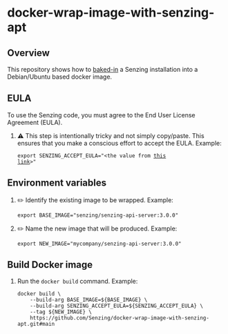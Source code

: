 # docker-wrap-image-with-senzing-apt

## Overview

This repository shows how to
[baked-in](https://github.com/Senzing/knowledge-base/blob/main/WHATIS/baked-in.md)
a Senzing installation into a Debian/Ubuntu based docker image.

## EULA

To use the Senzing code, you must agree to the End User License Agreement (EULA).

1. :warning: This step is intentionally tricky and not simply copy/paste.
   This ensures that you make a conscious effort to accept the EULA.
   Example:

    <code>export SENZING_ACCEPT_EULA="&lt;the value from [this link](https://github.com/Senzing/knowledge-base/blob/main/lists/environment-variables.md#senzing_accept_eula)&gt;"</code>

## Environment variables

1. :pencil2: Identify the existing image to be wrapped.
   Example:

    ```console
    export BASE_IMAGE="senzing/senzing-api-server:3.0.0"
    ```

1. :pencil2: Name the new image that will be produced.
   Example:

    ```console
    export NEW_IMAGE="mycompany/senzing-api-server:3.0.0"
    ```

## Build Docker image

1. Run the `docker build` command.
   Example:

    ```console
    docker build \
        --build-arg BASE_IMAGE=${BASE_IMAGE} \
        --build-arg SENZING_ACCEPT_EULA=${SENZING_ACCEPT_EULA} \
        --tag ${NEW_IMAGE} \
        https://github.com/Senzing/docker-wrap-image-with-senzing-apt.git#main
    ```
